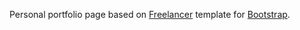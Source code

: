 Personal portfolio page based on [Freelancer](https://github.com/BlackrockDigital/startbootstrap-freelancer) template for [Bootstrap](http://getbootstrap.com/).
